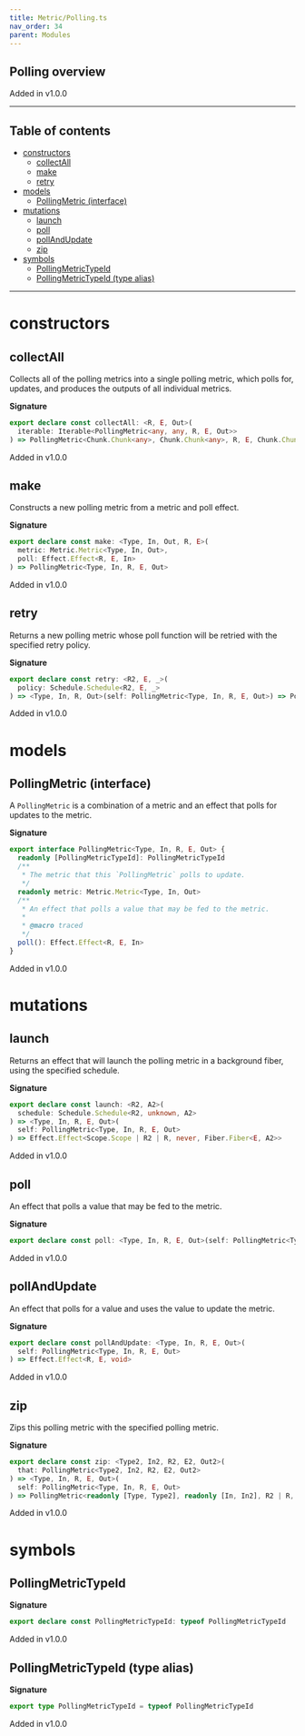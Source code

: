 ```yaml
---
title: Metric/Polling.ts
nav_order: 34
parent: Modules
---
```


## Polling overview

Added in v1.0.0

---

<h2 class="text-delta">Table of contents</h2>

- [constructors](#constructors)
  - [collectAll](#collectall)
  - [make](#make)
  - [retry](#retry)
- [models](#models)
  - [PollingMetric (interface)](#pollingmetric-interface)
- [mutations](#mutations)
  - [launch](#launch)
  - [poll](#poll)
  - [pollAndUpdate](#pollandupdate)
  - [zip](#zip)
- [symbols](#symbols)
  - [PollingMetricTypeId](#pollingmetrictypeid)
  - [PollingMetricTypeId (type alias)](#pollingmetrictypeid-type-alias)

---

# constructors

## collectAll

Collects all of the polling metrics into a single polling metric, which
polls for, updates, and produces the outputs of all individual metrics.

**Signature**

```ts
export declare const collectAll: <R, E, Out>(
  iterable: Iterable<PollingMetric<any, any, R, E, Out>>
) => PollingMetric<Chunk.Chunk<any>, Chunk.Chunk<any>, R, E, Chunk.Chunk<Out>>
```

Added in v1.0.0

## make

Constructs a new polling metric from a metric and poll effect.

**Signature**

```ts
export declare const make: <Type, In, Out, R, E>(
  metric: Metric.Metric<Type, In, Out>,
  poll: Effect.Effect<R, E, In>
) => PollingMetric<Type, In, R, E, Out>
```

Added in v1.0.0

## retry

Returns a new polling metric whose poll function will be retried with the
specified retry policy.

**Signature**

```ts
export declare const retry: <R2, E, _>(
  policy: Schedule.Schedule<R2, E, _>
) => <Type, In, R, Out>(self: PollingMetric<Type, In, R, E, Out>) => PollingMetric<Type, In, R2 | R, E, Out>
```

Added in v1.0.0

# models

## PollingMetric (interface)

A `PollingMetric` is a combination of a metric and an effect that polls for
updates to the metric.

**Signature**

```ts
export interface PollingMetric<Type, In, R, E, Out> {
  readonly [PollingMetricTypeId]: PollingMetricTypeId
  /**
   * The metric that this `PollingMetric` polls to update.
   */
  readonly metric: Metric.Metric<Type, In, Out>
  /**
   * An effect that polls a value that may be fed to the metric.
   *
   * @macro traced
   */
  poll(): Effect.Effect<R, E, In>
}
```

Added in v1.0.0

# mutations

## launch

Returns an effect that will launch the polling metric in a background
fiber, using the specified schedule.

**Signature**

```ts
export declare const launch: <R2, A2>(
  schedule: Schedule.Schedule<R2, unknown, A2>
) => <Type, In, R, E, Out>(
  self: PollingMetric<Type, In, R, E, Out>
) => Effect.Effect<Scope.Scope | R2 | R, never, Fiber.Fiber<E, A2>>
```

Added in v1.0.0

## poll

An effect that polls a value that may be fed to the metric.

**Signature**

```ts
export declare const poll: <Type, In, R, E, Out>(self: PollingMetric<Type, In, R, E, Out>) => Effect.Effect<R, E, In>
```

Added in v1.0.0

## pollAndUpdate

An effect that polls for a value and uses the value to update the metric.

**Signature**

```ts
export declare const pollAndUpdate: <Type, In, R, E, Out>(
  self: PollingMetric<Type, In, R, E, Out>
) => Effect.Effect<R, E, void>
```

Added in v1.0.0

## zip

Zips this polling metric with the specified polling metric.

**Signature**

```ts
export declare const zip: <Type2, In2, R2, E2, Out2>(
  that: PollingMetric<Type2, In2, R2, E2, Out2>
) => <Type, In, R, E, Out>(
  self: PollingMetric<Type, In, R, E, Out>
) => PollingMetric<readonly [Type, Type2], readonly [In, In2], R2 | R, E2 | E, readonly [Out, Out2]>
```

Added in v1.0.0

# symbols

## PollingMetricTypeId

**Signature**

```ts
export declare const PollingMetricTypeId: typeof PollingMetricTypeId
```

Added in v1.0.0

## PollingMetricTypeId (type alias)

**Signature**

```ts
export type PollingMetricTypeId = typeof PollingMetricTypeId
```

Added in v1.0.0
